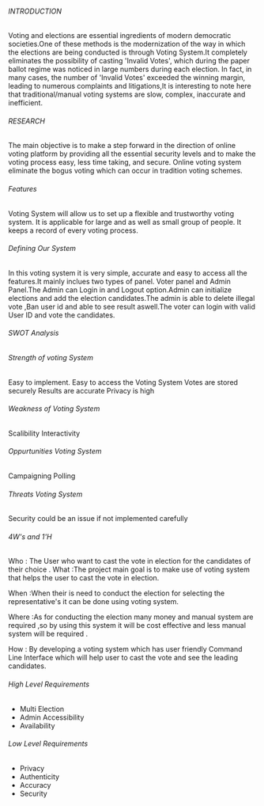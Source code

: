 
###### INTRODUCTION
Voting and elections are essential ingredients of modern democratic societies.One of these methods is the modernization of the way in which the elections are being conducted is through Voting System.It completely eliminates the possibility of casting 'Invalid Votes', which during the paper ballot regime was noticed in large numbers during each election. In fact, in many cases, the number of 'Invalid Votes' exceeded the winning margin, leading to numerous complaints and litigations,It is interesting to note here that traditional/manual voting systems are slow, complex, inaccurate and inefficient.
###### RESEARCH
The main objective is to make a step forward in the direction of online voting platform by providing all the essential security levels and to make the voting process easy, less time taking, and secure. Online voting system eliminate the bogus voting which can occur in tradition voting schemes.
###### Features
Voting System will allow us to set up a flexible and trustworthy voting system.
It is applicable for large and as well as small group of people.
It keeps a record of every voting process.
###### Defining Our System
In this voting system it is very simple, accurate and easy to access all the features.It mainly inclues two types of panel. Voter panel and Admin Panel.The Admin can Login in and Logout option.Admin can initialize elections and add the election candidates.The admin is able to delete illegal vote ,Ban user id and able to see result aswell.The voter can login with valid User ID and vote the candidates.
###### SWOT Analysis
###### Strength of voting System
Easy to implement.
Easy to access the Voting System
Votes are stored securely
Results are accurate
Privacy is high
###### Weakness of Voting System
Scalibility
Interactivity
###### Oppurtunities Voting System
  Campaigning
  Polling
###### Threats Voting System
Security could be an issue if not implemented carefully
###### 4W's and 1'H
Who : The User who want to cast the vote in election for the candidates of their choice .
What :The project main goal is to make use of voting system that helps the user to cast the vote in election.

When :When their is need to conduct the election for selecting the representative's it can be done using voting system.

Where :As for conducting the election many money and manual system are required ,so by using this system it will be cost effective and less manual system will be required .

How : By developing a voting system which has user friendly Command Line Interface which will help user to cast the vote and see the leading candidates.

###### High Level Requirements
- Multi Election
- Admin Accessibility
- Availability
###### Low Level Requirements
 - Privacy
- Authenticity
- Accuracy
- Security
